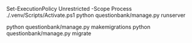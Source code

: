 Set-ExecutionPolicy Unrestricted -Scope Process
.\/.venv/Scripts/Activate.ps1
python questionbank/manage.py runserver

python questionbank/manage.py makemigrations
python questionbank/manage.py migrate
